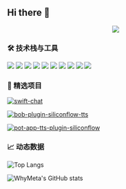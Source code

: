## Hi there 👋

<!--
**WhyMeta/WhyMeta** is a ✨ _special_ ✨ repository because its `README.md` (this file) appears on your GitHub profile.

Here are some ideas to get you started:

- 🔭 I’m currently working on ...
- 🌱 I’m currently learning ...
- 👯 I’m looking to collaborate on ...
- 🤔 I’m looking for help with ...
- 💬 Ask me about ...
- 📫 How to reach me: ...
- 😄 Pronouns: ...
- ⚡ Fun fact: ...
-->

<div align="center">
  <img src="https://readme-typing-svg.herokuapp.com?font=Fira+Code&size=25&duration=4000&pause=1000&color=757CBB&center=true&vCenter=true&width=600&lines=Hello+World!;Welcome+to+my+Gayhub+universe+🌌" />
</div>


### 🛠 技术栈与工具
![](https://img.shields.io/badge/Code-Python-informational?style=flat&logo=python&logoColor=white&color=A67EB7)
![](https://img.shields.io/badge/Code-JavaScript-information?style=flat&logo=javascript&logoColor=white&color=422256)
![](https://img.shields.io/badge/Code-TypeScript-information?style=flat&logo=typescript&logoColor=white&color=A67EB7)
![](https://img.shields.io/badge/Models-HuggingFace-informational?style=flat&logo=openai&logoColor=white&color=2bbc8a)
![](https://img.shields.io/badge/Models-OpenAI-informational?style=flat&logo=openai&logoColor=white&color=A67EB7)
![](https://img.shields.io/badge/Models-DeepSeek-informational?style=flat&logo=openai&logoColor=white&color=615EA8)
![](https://img.shields.io/badge/Tools-Docker-informational?style=flat&logo=docker&logoColor=white&color=A67EB7)
![](https://img.shields.io/badge/Tools-Vercel-informational?style=flat&logo=vercel&logoColor=white&color=422256)
![](https://img.shields.io/badge/Tools-Cursor-informational?style=flat&logo=devbox&logoColor=white&color=280459)
![](https://img.shields.io/badge/Tools-Trae-informational?style=flat&logo=devbox&logoColor=white&color=280459)

### 🌟 精选项目
[![swift-chat](https://github-readme-stats.vercel.app/api/pin/?username=WhyMeta&repo=swift-chat&theme=dracula&show_owner=true)](https://github.com/whymeta/swift-chat)

[![bob-plugin-siliconflow-tts](https://github-readme-stats.vercel.app/api/pin/?username=WhyMeta&repo=bob-plugin-siliconflow-tts&theme=dracula&show_owner=true)](https://github.com/whymeta/bob-plugin-siliconflow-tts)

[![pot-app-tts-plugin-siliconflow](https://github-readme-stats.vercel.app/api/pin/?username=WhyMeta&repo=pot-app-tts-plugin-siliconflow&theme=dracula&show_owner=true)](https://github.com/WhyMeta/pot-app-tts-plugin-siliconflow)


### 📈 动态数据
![Top Langs](https://github-readme-stats.vercel.app/api/top-langs/?username=WhyMeta&layout=compact&theme=dracula&card_width=466)

![WhyMeta's GitHub stats](https://github-readme-stats.vercel.app/api?username=WhyMeta&show_icons=true&theme=dracula)
